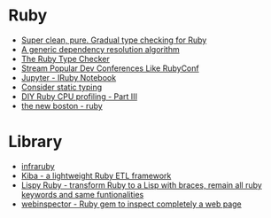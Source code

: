 Ruby
====
* [Super clean, pure. Gradual type checking for Ruby](https://github.com/gogotanaka/Rubype)
* [A generic dependency resolution algorithm](https://github.com/CocoaPods/Molinillo)
* [The Ruby Type Checker](http://www.cs.umd.edu/~jfoster/papers/oops13.pdf)
* [Stream Popular Dev Conferences Like RubyConf](http://confreaks.tv/events)
* [Jupyter - IRuby Notebook](http://blog.nacyot.com/presentations/rorlab_jupyter/)
* [Consider static typing](http://codon.com/consider-static-typing)
* [DIY Ruby CPU profiling - Part III](http://crypt.codemancers.com/posts/2015-04-15-diy-ruby-cpu-profiling-part-iii/)
* [the new boston - ruby](https://www.youtube.com/playlist?list=PL1512BD72E7C9FFCA)

# Library
* [infraruby](http://infraruby.com/)
* [Kiba - a lightweight Ruby ETL framework](http://www.kiba-etl.org/)
* [Lispy Ruby - transform Ruby to a Lisp with braces, remain all ruby keywords and same funtionalities](https://github.com/thetrung/lrb)
* [webinspector - Ruby gem to inspect completely a web page](https://github.com/davidesantangelo/webinspector)